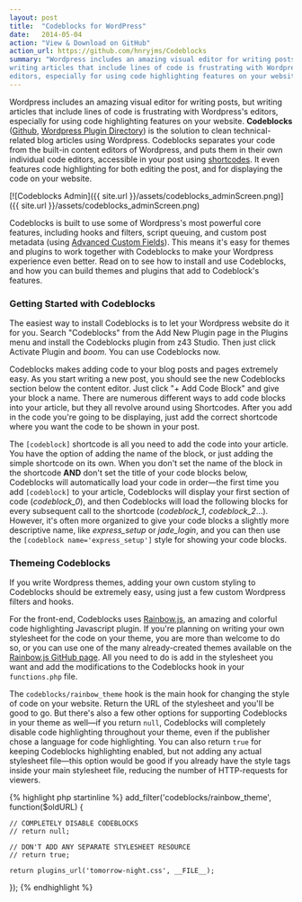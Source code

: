 ```yaml
---
layout: post
title:  "Codeblocks for WordPress"
date:   2014-05-04
action: "View & Download on GitHub"
action_url: https://github.com/hnryjms/Codeblocks
summary: "Wordpress includes an amazing visual editor for writing posts, but
writing articles that include lines of code is frustrating with Wordpress's
editors, especially for using code highlighting features on your website."
---
```

Wordpress includes an amazing visual editor for writing posts, but writing
articles that include lines of code is frustrating with Wordpress's editors,
especially for using code highlighting features on your website. **Codeblocks**
([Github](https://github.com/hnryjms/Codeblocks),
[Wordpress Plugin Directory](https://wordpress.org/plugins/codeblocks/)) is the
solution to clean technical-related blog articles using Wordpress. Codeblocks
separates your code from the built-in content editors of Wordpress, and puts
them in their own individual code editors, accessible in your post using
[shortcodes](http://codex.wordpress.org/Shortcode_API). It even features code
highlighting for both editing the post, and for displaying the code on your
website.

[![Codeblocks Admin]({{ site.url }}/assets/codeblocks_adminScreen.png)]({{ site.url }}/assets/codeblocks_adminScreen.png)

Codeblocks is built to use some of Wordpress's most powerful core features,
including hooks and filters, script queuing, and custom post metadata (using
[Advanced Custom Fields](http://www.advancedcustomfields.com)). This means it's
easy for themes and plugins to work together with Codeblocks to make your
Wordpress experience even better. Read on to see how to install and use
Codeblocks, and how you can build themes and plugins that add to Codeblock's
features.

### Getting Started with Codeblocks

The easiest way to install Codeblocks is to let your Wordpress website do it for
you. Search "Codeblocks" from the Add New Plugin page in the Plugins menu and
install the Codeblocks plugin from z43 Studio. Then just click Activate Plugin
and *boom*. You can use Codeblocks now.

Codeblocks makes adding code to your blog posts and pages extremely easy. As you
start writing a new post, you should see the new Codeblocks section below the
content editor. Just click "+ Add Code Block" and give your block a name. There
are numerous different ways to add code blocks into your article, but they all
revolve around using Shortcodes. After you add in the code you're going to be
displaying, just add the correct shortcode where you want the code to be shown
in your post.

The `[codeblock]` shortcode is all you need to add the code into your article.
You have the option of adding the name of the block, or just adding the simple
shortcode on its own. When you don't set the name of the block in the shortcode
**AND** don't set the title of your code blocks below, Codeblocks will
automatically load your code in order—the first time you add `[codeblock]` to
your article, Codeblocks will display your first section of code
(*codeblock_0*), and then Codeblocks will load the following blocks for every
subsequent call to the shortcode (*codeblock_1*, *codeblock_2*...). However,
it's often more organized to give your code blocks a slightly more descriptive
name, like *express_setup* or *jade_login*, and you can then use the
`[codeblock name='express_setup']` style for showing your code blocks.

### Themeing Codeblocks

If you write Wordpress themes, adding your own custom styling to Codeblocks
should be extremely easy, using just a few custom Wordpress filters and hooks.

For the front-end, Codeblocks uses
[Rainbow.js](http://craig.is/making/rainbows), an amazing and
colorful code highlighting Javascript plugin. If you're planning on writing your
own stylesheet for the code on your theme, you are more than welcome to do so,
or you can use one of the many already-created themes available on the
[Rainbow.js GitHub page](https://github.com/ccampbell/rainbow/tree/master/themes).
All you need to do is add in the stylesheet you want and add the modifications
to the Codeblocks hook in your `functions.php` file.

The `codeblocks/rainbow_theme` hook is the main hook for changing the style of
code on your website. Return the URL of the stylesheet and you'll be good to go.
But there's also a few other options for supporting Codeblocks in your theme as
well&mdash;if you return `null`, Codeblocks will completely disable code
highlighting throughout your theme, even if the publisher chose a language for
code highlighting. You can also return `true` for keeping Codeblocks
highlighting enabled, but not adding any actual stylesheet file—this option
would be good if you already have the style tags inside your main stylesheet
file, reducing the number of HTTP-requests for viewers.

{% highlight php startinline %}
add_filter('codeblocks/rainbow_theme', function($oldURL) {

	// COMPLETELY DISABLE CODEBLOCKS
	// return null;

	// DON'T ADD ANY SEPARATE STYLESHEET RESOURCE
	// return true;

	return plugins_url('tomorrow-night.css', __FILE__);
});
{% endhighlight %}
